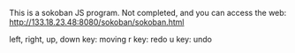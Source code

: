 This is a sokoban JS program. Not completed, and you can access the web: http://133.18.23.48:8080/sokoban/sokoban.html

left, right, up, down key: moving r key: redo u key: undo
